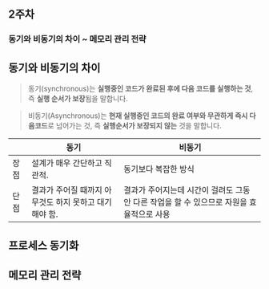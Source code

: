 ## 2주차

### 동기와 비동기의 차이 ~ 메모리 관리 전략

## 동기와 비동기의 차이

> 동기(synchronous)는 **실행중인 코드가 완료된 후에 다음 코드를 실행하는 것**, 즉 **실행 순서가 보장**됨을 말합니다.

> 비동기(Asynchronous)는 **현재 실행중인 코드의 완료 여부와 무관하게 즉시 다음코드**로 넘어가는 것, 즉 **실행순서가 보장되지 않는** 것을 말합니다.

| &nbsp;&nbsp;&nbsp;&nbsp; | 동기                                                   | 비동기                                                                                   |
| ------------------------ | ------------------------------------------------------ | ---------------------------------------------------------------------------------------- |
| 장점                     | 설계가 매우 간단하고 직관적.                           | 동기보다 복잡한 방식                                                                     |
| 단점                     | 결과가 주어질 때까지 아무것도 하지 못하고 대기해야 함. | 결과가 주어지는데 시간이 걸려도 그동안 다른 작업을 할 수 있으므로 자원을 효율적으로 사용 |

## 프로세스 동기화

## 메모리 관리 전략
